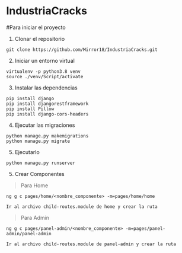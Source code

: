 # IndustriaCracks

#Para iniciar el proyecto
1. Clonar el repositorio
```
git clone https://github.com/Mirror18/IndustriaCracks.git

```

2. Iniciar un entorno virtual
```
virtualenv -p python3.8 venv
source ./venv/Script/activate

```

3. Instalar las dependencias 
```
pip install django
pip install djangorestframework
pip install Pillow
pip install django-cors-headers
```
4. Ejecutar las migraciones
```
python manage.py makemigrations
python manage.py migrate

```
5. Ejecutarlo 
```
python manage.py runserver

```

5. Crear Componentes 
>Para Home
```
ng g c pages/home/<nombre_componente> -m=pages/home/home

Ir al archivo child-routes.module de home y crear la ruta

```

>Para Admin
```
ng g c pages/panel-admin/<nombre_componente> -m=pages/panel-admin/panel-admin

Ir al archivo child-routes.module de panel-admin y crear la ruta

```
